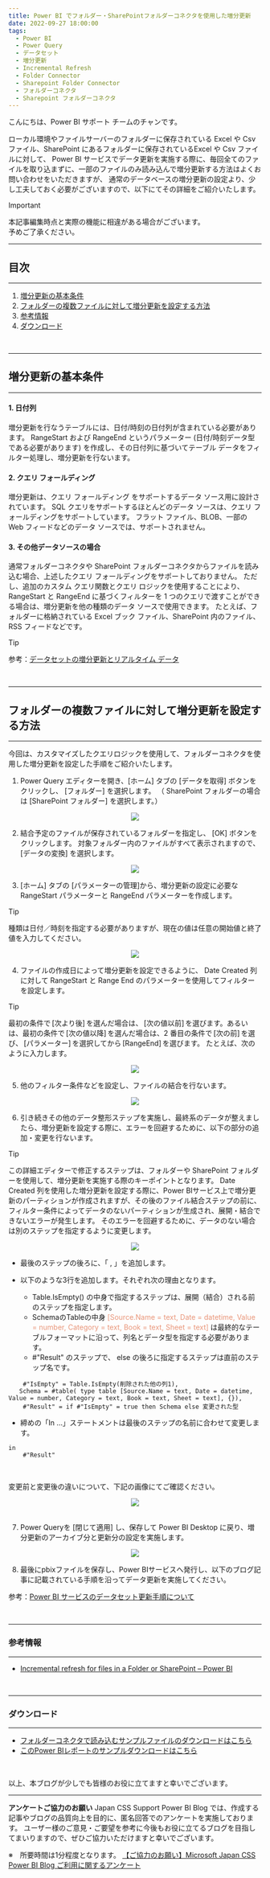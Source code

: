 ```yaml
---
title: Power BI でフォルダー・SharePointフォルダーコネクタを使用した増分更新
date: 2022-09-27 18:00:00 
tags:
  - Power BI
  - Power Query
  - データセット
  - 増分更新
  - Incremental Refresh
  - Folder Connector
  - Sharepoint Folder Connector
  - フォルダーコネクタ
  - Sharepoint フォルダーコネクタ
---
```


こんにちは、Power BI サポート チームのチャンです。   

ローカル環境やファイルサーバーのフォルダーに保存されている Excel や Csv ファイル、SharePoint にあるフォルダーに保存されているExcel や Csv ファイルに対して、 Power BI サービスでデータ更新を実施する際に、毎回全てのファイルを取り込まずに、一部のファイルのみ読み込んで増分更新する方法はよくお問い合わせをいただきますが、
通常のデータベースの増分更新の設定より、少し工夫しておく必要がございますので、以下にてその詳細をご紹介いたします。

<!-- more -->


> [!IMPORTANT]  
> 本記事編集時点と実際の機能に相違がある場合がございます。  
> 予めご了承ください。


---
## 目次
---
1. [増分更新の基本条件](#増分更新の基本条件)
2. [フォルダーの複数ファイルに対して増分更新を設定する方法](#フォルダーの複数ファイルに対して増分更新を設定する方法)
3. [参考情報](#参考情報)
4. [ダウンロード](#ダウンロード)
</br>

---
## 増分更新の基本条件
---

#### 1. 日付列
増分更新を行なうテーブルには、日付/時刻の日付列が含まれている必要があります。 RangeStart および RangeEnd というパラメーター (日付/時刻データ型である必要があります) を作成し、その日付列に基づいてテーブル データをフィルター処理し、増分更新を行ないます。 

#### 2. クエリ フォールディング
増分更新は、クエリ フォールディング をサポートするデータ ソース用に設計されています。 SQL クエリをサポートするほとんどのデータ ソースは、クエリ フォールディングをサポートしています。 フラット ファイル、BLOB、一部の Web フィードなどのデータ ソースでは、サポートされません。

#### 3. その他データソースの場合
通常フォルダーコネクタや SharePoint フォルダーコネクタからファイルを読み込む場合、上述したクエリ フォールディングをサポートしておりません。
ただし、追加のカスタム クエリ関数とクエリ ロジックを使用することにより、RangeStart と RangeEnd に基づくフィルターを 1 つのクエリで渡すことができる場合は、増分更新を他の種類のデータ ソースで使用できます。 たとえば、フォルダーに格納されている Excel ブック ファイル、SharePoint 内のファイル、RSS フィードなどです。 

> [!TIP]
> 参考：[データセットの増分更新とリアルタイム データ](https://learn.microsoft.com/ja-jp/power-bi/connect-data/incremental-refresh-overview#requirements)

</br>

---
## フォルダーの複数ファイルに対して増分更新を設定する方法
---

今回は、カスタマイズしたクエリロジックを使用して、フォルダーコネクタを使用した増分更新を設定した手順をご紹介いたします。

1. Power Query エディターを開き、[ホーム] タブの [データを取得] ボタンをクリックし、 [フォルダー] を選択します。
（ SharePoint フォルダーの場合は [SharePoint フォルダー] を選択します。）

<div align="center">
<img src="1.png">
</div>


2. 結合予定のファイルが保存されているフォルダーを指定し、 [OK] ボタンをクリックします。
対象フォルダー内のファイルがすべて表示されますので、 [データの変換] を選択します。

<div align="center">
<img src="2.png">
</div>


3. [ホーム] タブの [パラメーターの管理]から、増分更新の設定に必要な RangeStart パラメーターと RangeEnd パラメーターを作成します。

> [!TIP]
> 種類は日付／時刻を指定する必要がありますが、現在の値は任意の開始値と終了値を入力してください。

<div align="center">
<img src="3.png">
</div>

4. ファイルの作成日によって増分更新を設定できるように、 Date Created 列に対して RangeStart と Range End のパラメーターを使用してフィルターを設定します。

> [!TIP]
> 最初の条件で [次より後] を選んだ場合は、 [次の値以前] を選びます。あるいは、最初の条件で [次の値以降] を選んだ場合は、2 番目の条件で [次の前] を選び、 [パラメーター] を選択してから [RangeEnd] を選びます。 たとえば、次のように入力します。 

<div align="center">
<img src="4.png">
</div>


5. 他のフィルター条件などを設定し、ファイルの結合を行ないます。

<div align="center">
<img src="5.png">
</div>


6. 引き続きその他のデータ整形ステップを実施し、最終系のデータが整えましたら、増分更新を設定する際に、エラーを回避するために、以下の部分の追加・変更を行ないます。

> [!TIP]
> この詳細エディターで修正するステップは、フォルダーや SharePoint フォルダーを使用して、増分更新を実施する際のキーポイントとなります。
> Date Created 列を使用した増分更新を設定する際に、Power BIサービス上で増分更新のパーティションが作成されますが、その後のファイル結合ステップの前に、フィルター条件によってデータのないパーティションが生成され、展開・結合できないエラーが発生します。
> そのエラーを回避するために、データのない場合は別のステップを指定するように変更します。

<div align="center">
<img src="6-1.png">
</div>

- 最後のステップの後ろに、「 , 」を追加します。

- 以下のような3行を追加します。それぞれ次の理由となります。
  - Table.IsEmpty() の中身で指定するステップは、展開（結合）される前のステップを指定します。
  - SchemaのTableの中身<font color="DarkSalmon"> [Source.Name = text, Date = datetime, Value = number, Category = text, Book = text, Sheet = text] </font>は最終的なテーブルフォーマットに沿って、列名とデータ型を指定する必要があります。
  - #"Result" のステップで、 else の後ろに指定するステップは直前のステップ名です。

```
    #"IsEmpty" = Table.IsEmpty(削除された他の列1),
   Schema = #table( type table [Source.Name = text, Date = datetime, Value = number, Category = text, Book = text, Sheet = text], {}),
    #"Result" = if #"IsEmpty" = true then Schema else 変更された型
```

- 締めの「In …」ステートメントは最後のステップの名前に合わせて変更します。

```
in
    #"Result"

```

</br>

変更前と変更後の違いについて、下記の画像にてご確認ください。

<div align="center">
<img src="6-2.png">
</div>


</br>

7. Power Queryを [閉じて適用] し、保存して Power BI Desktop に戻り、増分更新のアーカイブ分と更新分の設定を実施します。

<div align="center">
<img src="7.png">
</div>

8. 最後にpbixファイルを保存し、Power BIサービスへ発行し、以下のブログ記事に記載されている手順を沿ってデータ更新を実施してください。

参考：[Power BI サービスのデータセット更新手順について](https://jpbap-sqlbi.github.io/blog/powerbi/pbi_refresh_settings/)

</br>

---
### 参考情報
---
-  [Incremental refresh for files in a Folder or SharePoint – Power BI](https://www.thepoweruser.com/2020/01/19/incremental-refresh-for-files-in-a-folder-or-sharepoint-power-bi/)

</br>

---
### ダウンロード
---

- [フォルダーコネクタで読み込むサンプルファイルのダウンロードはこちら](Incremental.zip)
- [このPower BIレポートのサンプルダウンロードはこちら](Folder_Incremental.pbix)

</br>


以上、本ブログが少しでも皆様のお役に立てますと幸いでございます。

---

**アンケートご協力のお願い**
Japan CSS Support Power BI Blog では、作成する記事やブログの品質向上を目的に、匿名回答でのアンケートを実施しております。
ユーザー様のご意見・ご要望を参考に今後もお役に立てるブログを目指してまいりますので、ぜひご協力いただけますと幸いでございます。 

※　所要時間は1分程度となります。
[【ご協力のお願い】Microsoft Japan CSS Power BI Blog ご利用に関するアンケート](https://jpbap-sqlbi.github.io/blog/powerbi/pbi_blogsurvey2022/)